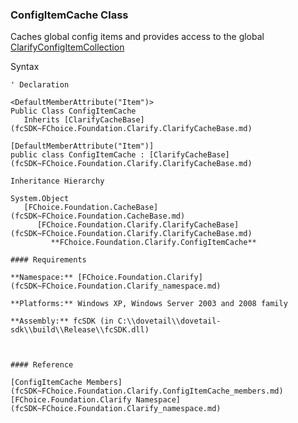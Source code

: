 ﻿### ConfigItemCache Class

Caches global config items and provides access to the global [ClarifyConfigItemCollection](fcSDK~FChoice.Foundation.Clarify.DataObjects.ClarifyConfigItemCollection.md)

Syntax

```vbnet
' Declaration

<DefaultMemberAttribute("Item")>
Public Class ConfigItemCache 
   Inherits [ClarifyCacheBase](fcSDK~FChoice.Foundation.Clarify.ClarifyCacheBase.md)

[DefaultMemberAttribute("Item")]
public class ConfigItemCache : [ClarifyCacheBase](fcSDK~FChoice.Foundation.Clarify.ClarifyCacheBase.md) 

Inheritance Hierarchy

System.Object  
   [FChoice.Foundation.CacheBase](fcSDK~FChoice.Foundation.CacheBase.md)  
      [FChoice.Foundation.Clarify.ClarifyCacheBase](fcSDK~FChoice.Foundation.Clarify.ClarifyCacheBase.md)  
         **FChoice.Foundation.Clarify.ConfigItemCache**  

#### Requirements

**Namespace:** [FChoice.Foundation.Clarify](fcSDK~FChoice.Foundation.Clarify_namespace.md)

**Platforms:** Windows XP, Windows Server 2003 and 2008 family

**Assembly:** fcSDK (in C:\\dovetail\\dovetail-sdk\\build\\Release\\fcSDK.dll)



#### Reference

[ConfigItemCache Members](fcSDK~FChoice.Foundation.Clarify.ConfigItemCache_members.md)  
[FChoice.Foundation.Clarify Namespace](fcSDK~FChoice.Foundation.Clarify_namespace.md)